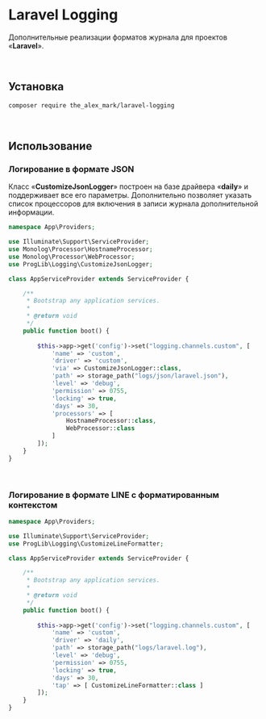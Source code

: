 # Laravel Logging

Дополнительные реализации форматов журнала для проектов «**Laravel**».

<br>

## Установка

```bash
composer require the_alex_mark/laravel-logging
```

<br>

## Использование

### Логирование в формате JSON

Класс «**CustomizeJsonLogger**» построен на базе драйвера «**daily**» и поддерживает все его параметры. Дополнительно позволяет указать список процессоров для включения в записи журнала дополнительной информации.

```php
namespace App\Providers;

use Illuminate\Support\ServiceProvider;
use Monolog\Processor\HostnameProcessor;
use Monolog\Processor\WebProcessor;
use ProgLib\Logging\CustomizeJsonLogger;

class AppServiceProvider extends ServiceProvider {

    /**
     * Bootstrap any application services.
     * 
     * @return void
     */
    public function boot() {
    
        $this->app->get('config')->set("logging.channels.custom", [
            'name' => 'custom',
            'driver' => 'custom',
            'via' => CustomizeJsonLogger::class,
            'path' => storage_path("logs/json/laravel.json"),
            'level' => 'debug',
            'permission' => 0755,
            'locking' => true,
            'days' => 30,
            'processors' => [
                HostnameProcessor::class,
                WebProcessor::class
            ]
        ]);
    }
}
```

<br>

### Логирование в формате LINE с форматированным контекстом

```php
namespace App\Providers;

use Illuminate\Support\ServiceProvider;
use ProgLib\Logging\CustomizeLineFormatter;

class AppServiceProvider extends ServiceProvider {

    /**
     * Bootstrap any application services.
     * 
     * @return void
     */
    public function boot() {
    
        $this->app->get('config')->set("logging.channels.custom", [
            'name' => 'custom',
            'driver' => 'daily',
            'path' => storage_path("logs/laravel.log"),
            'level' => 'debug',
            'permission' => 0755,
            'locking' => true,
            'days' => 30,
            'tap' => [ CustomizeLineFormatter::class ]
        ]);
    }
}
```
